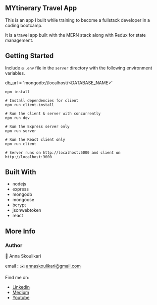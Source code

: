 ## MYtinerary Travel App

This is an app I built while training to become a fullstack developer in a coding bootcamp.

It is a travel app built with the MERN stack along with Redux for state management.

## Getting Started

Include a `.env` file in the `server` directory with the following environment variables.

db_url = 'mongodb://localhost/<DATABASE_NAME>'

```# Install dependencies for server
npm install

# Install dependencies for client
npm run client-install

# Run the client & server with concurrently
npm run dev

# Run the Express server only
npm run server

# Run the React client only
npm run client

# Server runs on http://localhost:5000 and client on http://localhost:3000
```

## Built With

- nodejs
- express
- mongodb
- mongoose
- bcrypt
- jsonwebtoken
- react

## More Info

### Author

:raising_hand: Anna Skoulikari

email : :envelope: annaskoulikari@gmail.com

Find me on:

- [Linkedin](https://www.linkedin.com/in/annaskoulikari/ "Linkedin")
- [Medium](https://medium.com/anna-skoulikari "Medium")
- [Youtube](https://www.youtube.com/channel/UCa6kP6qEgN6VL1lraEiybmw "Youtube")
